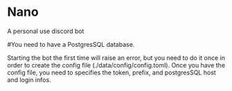 # Nano
A personal use discord bot

#You need to have a PostgresSQL database. 


Starting the bot the first time will raise an error, but you need to do it once in order to create the config file (./data/config/config.toml).
Once you have the config file, you need to specifies the token, prefix, and postgresSQL host and login infos.


